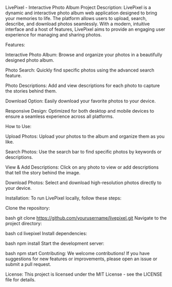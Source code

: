 LivePixel - Interactive Photo Album Project
Description: LivePixel is a dynamic and interactive photo album web application designed to bring your memories to life. The platform allows users to upload, search, describe, and download photos seamlessly. With a modern, intuitive interface and a host of features, LivePixel aims to provide an engaging user experience for managing and sharing photos.

Features:

Interactive Photo Album: Browse and organize your photos in a beautifully designed photo album.

Photo Search: Quickly find specific photos using the advanced search feature.

Photo Descriptions: Add and view descriptions for each photo to capture the stories behind them.

Download Option: Easily download your favorite photos to your device.

Responsive Design: Optimized for both desktop and mobile devices to ensure a seamless experience across all platforms.

How to Use:

Upload Photos: Upload your photos to the album and organize them as you like.

Search Photos: Use the search bar to find specific photos by keywords or descriptions.

View & Add Descriptions: Click on any photo to view or add descriptions that tell the story behind the image.

Download Photos: Select and download high-resolution photos directly to your device.

Installation: To run LivePixel locally, follow these steps:

Clone the repository:

bash
git clone https://github.com/yourusername/livepixel.git
Navigate to the project directory:

bash
cd livepixel
Install dependencies:

bash
npm install
Start the development server:

bash
npm start
Contributing: We welcome contributions! If you have suggestions for new features or improvements, please open an issue or submit a pull request.

License: This project is licensed under the MIT License - see the LICENSE file for details.
